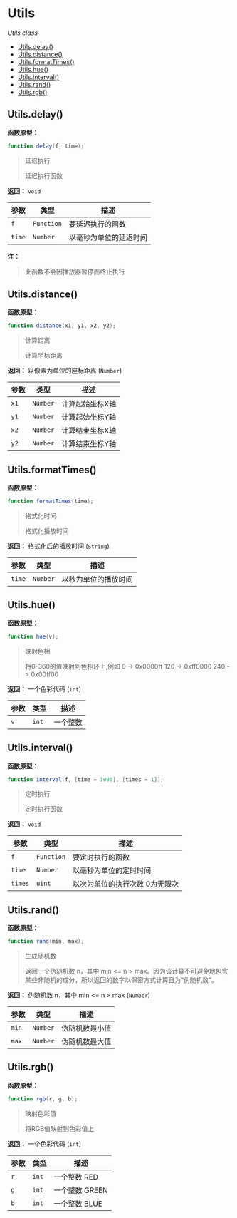 # Utils

*Utils class*

- [Utils.delay()](#Utils.delay)
- [Utils.distance()](#Utils.distance)
- [Utils.formatTimes()](#Utils.formatTimes)
- [Utils.hue()](#Utils.hue)
- [Utils.interval()](#Utils.interval)
- [Utils.rand()](#Utils.rand)
- [Utils.rgb()](#Utils.rgb)

## Utils.delay()

**函数原型：**

```actionscript
function delay(f, time);
```

> 延迟执行
>
> 延迟执行函数

**返回：** `void`

| 参数 | 类型 | 描述 |
|---|---|---|
| `f` | `Function` | 要延迟执行的函数 |
| `time` | `Number` | 以毫秒为单位的延迟时间 |

**注：**

> 此函数不会因播放器暂停而终止执行

## Utils.distance()

**函数原型：**

```actionscript
function distance(x1, y1, x2, y2);
```

> 计算距离
>
> 计算坐标距离

**返回：** 以像素为单位的座标距离 (`Number`)

| 参数 | 类型 | 描述 |
|---|---|---|
| `x1` | `Number` | 计算起始坐标X轴 |
| `y1` | `Number` | 计算起始坐标Y轴 |
| `x2` | `Number` | 计算结束坐标X轴 |
| `y2` | `Number` | 计算结束坐标Y轴 |

## Utils.formatTimes()

**函数原型：**

```actionscript
function formatTimes(time);
```

> 格式化时间
>
> 格式化播放时间

**返回：** 格式化后的播放时间 (`String`)

| 参数 | 类型 | 描述 |
|---|---|---|
| `time` | `Number` | 以秒为单位的播放时间 |

## Utils.hue()

**函数原型：**

```actionscript
function hue(v);
```

> 映射色相
>
> 将0-360的值映射到色相环上,例如
0 -> 0x0000ff
120 -> 0xff0000
240 -> 0x00ff00

**返回：** 一个色彩代码 (`int`)

| 参数 | 类型 | 描述 |
|---|---|---|
| `v` | `int` | 一个整数 |

## Utils.interval()

**函数原型：**

```actionscript
function interval(f, [time = 1000], [times = 1]);
```

> 定时执行
>
> 定时执行函数

**返回：** `void`

| 参数 | 类型 | 描述 |
|---|---|---|
| `f` | `Function` | 要定时执行的函数 |
| `time` | `Number` | 以毫秒为单位的定时时间 |
| `times` | `uint` | 以次为单位的执行次数 0为无限次 |

## Utils.rand()

**函数原型：**

```actionscript
function rand(min, max);
```

> 生成随机数
>
> 返回一个伪随机数 n，其中 min <= n > max。因为该计算不可避免地包含某些非随机的成分，所以返回的数字以保密方式计算且为“伪随机数”。

**返回：** 伪随机数 n，其中 min <= n > max (`Number`)

| 参数 | 类型 | 描述 |
|---|---|---|
| `min` | `Number` | 伪随机数最小值 |
| `max` | `Number` | 伪随机数最大值 |

## Utils.rgb()

**函数原型：**

```actionscript
function rgb(r, g, b);
```

> 映射色彩值
>
> 将RGB值映射到色彩值上

**返回：** 一个色彩代码 (`int`)

| 参数 | 类型 | 描述 |
|---|---|---|
| `r` | `int` | 一个整数 RED |
| `g` | `int` | 一个整数 GREEN |
| `b` | `int` | 一个整数 BLUE |

